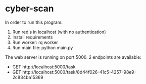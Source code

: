 # cyber-scan

In order to run this program:
1) Run redis in localhost (with no authentication)
2) Install requirements 
3) Run worker:
                rq worker
4) Run main file:
                python main.py

The web server is running on port 5000.
2 endpoints are available:
- GET http://localhost:5000/task
- GET http://localhost:5000/task/8d44f026-41c5-4257-98e9-2c834ba15369
